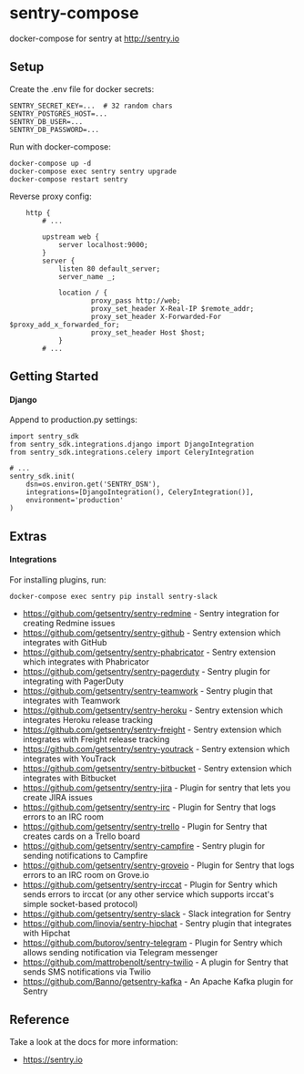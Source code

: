 
sentry-compose
========================

docker-compose for sentry at http://sentry.io

Setup
---------------

Create the .env file for docker secrets:

```
SENTRY_SECRET_KEY=...  # 32 random chars
SENTRY_POSTGRES_HOST=...
SENTRY_DB_USER=...
SENTRY_DB_PASSWORD=...
```

Run with docker-compose:

```
docker-compose up -d
docker-compose exec sentry sentry upgrade
docker-compose restart sentry
```

Reverse proxy config:
```
    http {
        # ...

        upstream web {
            server localhost:9000;
        }
        server {
            listen 80 default_server;
            server_name _;

            location / {
                    proxy_pass http://web;
                    proxy_set_header X-Real-IP $remote_addr;
                    proxy_set_header X-Forwarded-For $proxy_add_x_forwarded_for;
                    proxy_set_header Host $host;
            }
        # ...
```

Getting Started
---------------

#### Django
Append to production.py settings:

```
import sentry_sdk
from sentry_sdk.integrations.django import DjangoIntegration
from sentry_sdk.integrations.celery import CeleryIntegration

# ...
sentry_sdk.init(
    dsn=os.environ.get('SENTRY_DSN'),
    integrations=[DjangoIntegration(), CeleryIntegration()],
    environment='production'
)
```

Extras
---------------
#### Integrations
For installing plugins, run:

```
docker-compose exec sentry pip install sentry-slack
```

* https://github.com/getsentry/sentry-redmine - Sentry integration for creating Redmine issues
* https://github.com/getsentry/sentry-github - Sentry extension which integrates with GitHub
* https://github.com/getsentry/sentry-phabricator - Sentry extension which integrates with Phabricator
* https://github.com/getsentry/sentry-pagerduty - Sentry plugin for integrating with PagerDuty
* https://github.com/getsentry/sentry-teamwork - Sentry plugin that integrates with Teamwork
* https://github.com/getsentry/sentry-heroku - Sentry extension which integrates Heroku release tracking
* https://github.com/getsentry/sentry-freight - Sentry extension which integrates with Freight release tracking
* https://github.com/getsentry/sentry-youtrack - Sentry extension which integrates with YouTrack
* https://github.com/getsentry/sentry-bitbucket - Sentry extension which integrates with Bitbucket
* https://github.com/getsentry/sentry-jira - Plugin for sentry that lets you create JIRA issues
* https://github.com/getsentry/sentry-irc - Plugin for Sentry that logs errors to an IRC room
* https://github.com/getsentry/sentry-trello - Plugin for Sentry that creates cards on a Trello board
* https://github.com/getsentry/sentry-campfire - Sentry plugin for sending notifications to Campfire
* https://github.com/getsentry/sentry-groveio - Plugin for Sentry that logs errors to an IRC room on Grove.io
* https://github.com/getsentry/sentry-irccat - Plugin for Sentry which sends errors to irccat (or any other service which supports irccat's simple socket-based protocol)
* https://github.com/getsentry/sentry-slack - Slack integration for Sentry
* https://github.com/linovia/sentry-hipchat - Sentry plugin that integrates with Hipchat
* https://github.com/butorov/sentry-telegram - Plugin for Sentry which allows sending notification via Telegram messenger
* https://github.com/mattrobenolt/sentry-twilio - A plugin for Sentry that sends SMS notifications via Twilio
* https://github.com/Banno/getsentry-kafka - An Apache Kafka plugin for Sentry

Reference
---------------

Take a look at the docs for more information:

* https://sentry.io
